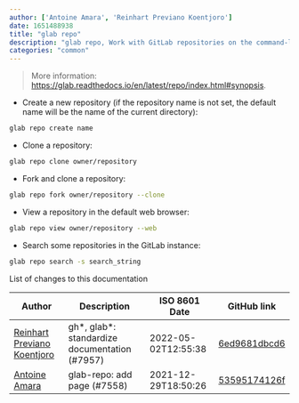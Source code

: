 ```yaml
---
author: ['Antoine Amara', 'Reinhart Previano Koentjoro']
date: 1651488938
title: "glab repo"
description: "glab repo, Work with GitLab repositories on the command-line."
categories: "common"
---
```

> More information: <https://glab.readthedocs.io/en/latest/repo/index.html#synopsis>.

- Create a new repository (if the repository name is not set, the default name will be the name of the current directory):

```bash
glab repo create name
```

- Clone a repository:

```bash
glab repo clone owner/repository
```

- Fork and clone a repository:

```bash
glab repo fork owner/repository --clone
```

- View a repository in the default web browser:

```bash
glab repo view owner/repository --web
```

- Search some repositories in the GitLab instance:

```bash
glab repo search -s search_string
```
List of changes to this documentation


Author | Description | ISO 8601 Date | GitHub link
------|-----|-----|-----
[Reinhart Previano Koentjoro](mailto:reinhart_previano@yahoo.com) | gh*, glab*: standardize documentation (#7957) | 2022-05-02T12:55:38 | [6ed9681dbcd6](https://github.com/tldr-pages/tldr/commit/6ed9681dbcd680e9529c8238221f7fab9cd2c130)
[Antoine Amara](mailto:amara.antoine@gmail.com) | glab-repo: add page (#7558) | 2021-12-29T18:50:26 | [53595174126f](https://github.com/tldr-pages/tldr/commit/53595174126f28fe9b9c4fbc4f42e538c93076ce)

